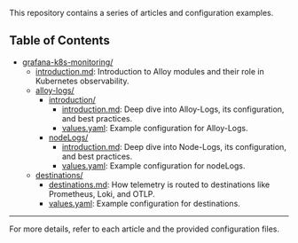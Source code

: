 This repository contains a series of articles and configuration examples.

## Table of Contents

- [grafana-k8s-monitoring/](./grafana-k8s-monitoring/)
  - [introduction.md](./grafana-k8s-monitoring/introduction.md): Introduction to Alloy modules and their role in Kubernetes observability.
  - [alloy-logs/](./grafana-k8s-monitoring/alloy-logs/)
    - [introduction/](./grafana-k8s-monitoring/alloy-logs/introduction/)
      - [introduction.md](./grafana-k8s-monitoring/alloy-logs/introduction/introduction.md): Deep dive into Alloy-Logs, its configuration, and best practices.
      - [values.yaml](./grafana-k8s-monitoring/alloy-logs/introduction/values.yaml): Example configuration for Alloy-Logs.
    - [nodeLogs/](./grafana-k8s-monitoring/alloy-logs/node-logs/)
      - [introduction.md](./grafana-k8s-monitoring/alloy-logs/node-logs/node-logs.md): Deep dive into Node-Logs, its configuration, and best practices.
      - [values.yaml](./grafana-k8s-monitoring/alloy-logs/node-logs/values.yaml): Example configuration for nodeLogs.
  - [destinations/](./grafana-k8s-monitoring/destinations/)
    - [destinations.md](./grafana-k8s-monitoring/destinations/destinations.md): How telemetry is routed to destinations like Prometheus, Loki, and OTLP.
    - [values.yaml](./grafana-k8s-monitoring/destinations/values.yaml): Example configuration for destinations.

---

For more details, refer to each article and the provided configuration files.
